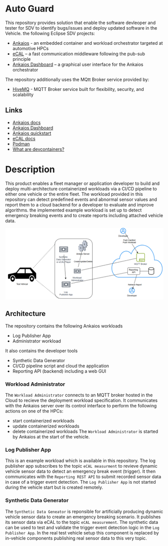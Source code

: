 # Auto Guard

This repository provides solution that enable the software devleoper and tester for SDV to identify bugs/issues and deploy updated software in the Vehicle.
the following Eclipse SDV projects:
* [Ankaios](https://eclipse-ankaios.github.io/ankaios/latest/) - an embedded container and workload orchestrator targeted at automotive HPCs
* [eCAL](https://ecal.io/) – a fast communication middleware following the pub-sub principle
* [Ankaios Dashboard](https://github.com/FelixMoelders/ankaios-dashboard) – a graphical user interface for the Ankaios orchestrator

The repository additionally uses the MQtt Broker service provided by:
* [HiveMQ](https://www.hivemq.com/) - MQTT Broker service built for flexibility, security, and scalability


## Links

- [Ankaios docs](https://eclipse-ankaios.github.io/ankaios/0.5/)
- [Ankaios Dashboard](https://github.com/FelixMoelders/ankaios-dashboard)
- [Ankaios quickstart](https://eclipse-ankaios.github.io/ankaios/0.5/usage/quickstart/)
- [eCAL docs](https://eclipse-ecal.github.io/ecal/)
- [Podman](https://docs.podman.io/en/v4.9.3/)
- [What are devcontainers?](https://containers.dev/)

# Description
This product enables a fleet manager or application developer to build and deploy multi-architecture containerized workloads via a CI/CD pipeline to either one vehicle or the entire fleet.
The workload provided in this repository can detect predefined events and abnormal sensor values and report them to a cloud backend for a developer to evaluate and improve algorithms.
the implemented example workload is set up to detect emergency breaking events and to create reports including attached vehicle data.



![Context View](diagrams/architecture_diagram.PNG)

## Architecture

The repository contains the following Ankaios workloads
- Log Publisher App
- Administrator workload

It also contains the developer tools
- Synthetic Data Generator
- CI/CD pipeline script
and cloud the application
- Reporting API (backend) including a web GUI

### Workload Administrator

The `Workload Administrator` connects to an MQTT broker hosted in the Cloud to recieve the deployment workload specification. It communicates with the Ankaios server over its control interface to perform the following actions on one of the HPCs:
- start containerized workloads
- update containerized workloads
- delete containerized workloads
The `Workload Administrator` is started by Ankaios at the start of the vehicle.

### Log Publisher App
This is an example workload which is available in this repository. The log publisher app subscribes to the topic `eCAL measurment` to revieve dynamic vehicle sensor data to detect an emergency break event (trigger). It then communicates with the `Reporting REST API` to submit recorded sensor data in case of a trigger event detection.
The `Log Publisher App` is not started during the vehicle start but is created remotely.

### Synthetic Data Generator
The `Synthetic Data Geneator` is reponsible for artificially producing dynamic vehicle sensor data to create an emergency breaking scenario. It publishes its sensor data via eCAL to the topic `eCAL measurement`. The synthetic data can be used to test and validate the trigger event detection logic in the `Log Publisher App`. In the real test vehicle setup this component is replaced by in-vehicle components publishing real sensor data to this very topic. 

